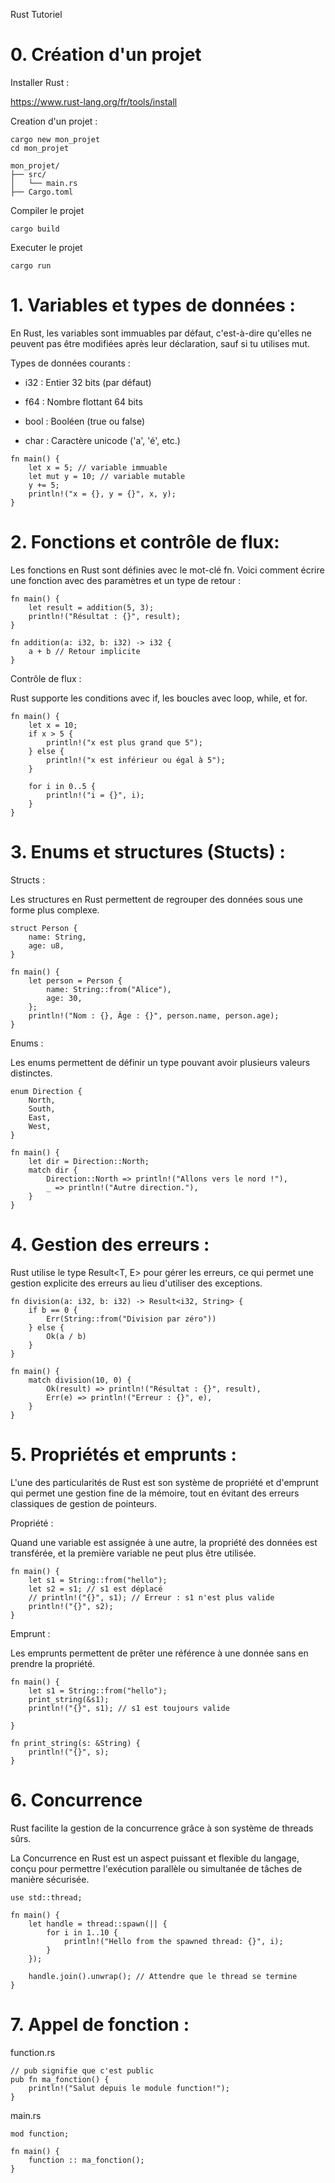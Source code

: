 Rust Tutoriel

# 0. Création d'un projet
Installer Rust : 

https://www.rust-lang.org/fr/tools/install


Creation d'un projet :

```
cargo new mon_projet
cd mon_projet
```

```
mon_projet/
├── src/
│   └── main.rs
├── Cargo.toml
```

Compiler le projet 
```
cargo build
```


Executer le projet
```
cargo run
```
# 1. Variables et types de données : 

En Rust, les variables sont immuables par défaut, c'est-à-dire qu'elles ne peuvent pas être modifiées après leur déclaration, sauf si tu utilises mut.

Types de données courants :

* i32 : Entier 32 bits (par défaut)

* f64 : Nombre flottant 64 bits

* bool : Booléen (true ou false)

* char : Caractère unicode ('a', 'é', etc.)

```
fn main() {
    let x = 5; // variable immuable
    let mut y = 10; // variable mutable
    y += 5;
    println!("x = {}, y = {}", x, y);
}
 ```

# 2. Fonctions et contrôle de flux: 

Les fonctions en Rust sont définies avec le mot-clé fn. Voici comment écrire une fonction avec des paramètres et un type de retour :

```
fn main() {
    let result = addition(5, 3);
    println!("Résultat : {}", result);
}
```

```
fn addition(a: i32, b: i32) -> i32 {
    a + b // Retour implicite
}
```

Contrôle de flux :

Rust supporte les conditions avec if, les boucles avec loop, while, et for.

```
fn main() {
    let x = 10;
    if x > 5 {
        println!("x est plus grand que 5");
    } else {
        println!("x est inférieur ou égal à 5");
    }
    
    for i in 0..5 {
        println!("i = {}", i);
    }
}
```

# 3. Enums et structures (Stucts) :

Structs :

Les structures en Rust permettent de regrouper des données sous une forme plus complexe.

```
struct Person {
    name: String,
    age: u8,
}

fn main() {
    let person = Person {
        name: String::from("Alice"),
        age: 30,
    };
    println!("Nom : {}, Âge : {}", person.name, person.age);
}
```

Enums :

Les enums permettent de définir un type pouvant avoir plusieurs valeurs distinctes.
```
enum Direction {
    North,
    South,
    East,
    West,
}

fn main() {
    let dir = Direction::North;
    match dir {
        Direction::North => println!("Allons vers le nord !"),
        _ => println!("Autre direction."),
    }
}
```

# 4. Gestion des erreurs : 

Rust utilise le type Result<T, E> pour gérer les erreurs, ce qui permet une gestion explicite des erreurs au lieu d'utiliser des exceptions.

```
fn division(a: i32, b: i32) -> Result<i32, String> {
    if b == 0 {
        Err(String::from("Division par zéro"))
    } else {
        Ok(a / b)
    }
}

fn main() {
    match division(10, 0) {
        Ok(result) => println!("Résultat : {}", result),
        Err(e) => println!("Erreur : {}", e),
    }
}
```

# 5. Propriétés et emprunts : 


L'une des particularités de Rust est son système de propriété et d'emprunt qui permet une gestion fine de la mémoire, tout en évitant des erreurs classiques de gestion de pointeurs.

Propriété :

Quand une variable est assignée à une autre, la propriété des données est transférée, et la première variable ne peut plus être utilisée.

```
fn main() {
    let s1 = String::from("hello");
    let s2 = s1; // s1 est déplacé
    // println!("{}", s1); // Erreur : s1 n'est plus valide
    println!("{}", s2);
}
```

Emprunt :

Les emprunts permettent de prêter une référence à une donnée sans en prendre la propriété.

```
fn main() {
    let s1 = String::from("hello");
    print_string(&s1);
    println!("{}", s1); // s1 est toujours valide

}

fn print_string(s: &String) {
    println!("{}", s);
}
```

# 6. Concurrence 

Rust facilite la gestion de la concurrence grâce à son système de threads sûrs.

La Concurrence en Rust est un aspect puissant et flexible du langage, conçu pour permettre l'exécution parallèle ou simultanée de tâches de manière sécurisée. 

```
use std::thread;

fn main() {
    let handle = thread::spawn(|| {
        for i in 1..10 {
            println!("Hello from the spawned thread: {}", i);
        }
    });

    handle.join().unwrap(); // Attendre que le thread se termine
}
```

# 7. Appel de fonction : 

function.rs
```
// pub signifie que c'est public
pub fn ma_fonction() {
    println!("Salut depuis le module function!");
}
```

main.rs
```
mod function;

fn main() {
    function :: ma_fonction();
}
```


